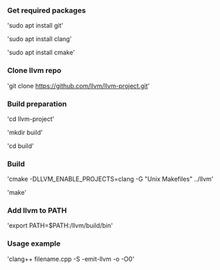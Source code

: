 ### **Get required packages**

'sudo apt install git'

'sudo apt install clang'

'sudo apt install cmake'


### **Clone llvm repo**

'git clone https://github.com/llvm/llvm-project.git'


### **Build preparation**

'cd llvm-project'

'mkdir build'

'cd build'


### **Build**
'cmake -DLLVM_ENABLE_PROJECTS=clang -G "Unix Makefiles" ../llvm'

'make'


### **Add llvm to PATH**

'export PATH=$PATH:<your path to llvm-project>/llvm/build/bin'

  
### **Usage example**
  
'clang++ filename.cpp -S -emit-llvm -o -O0'
